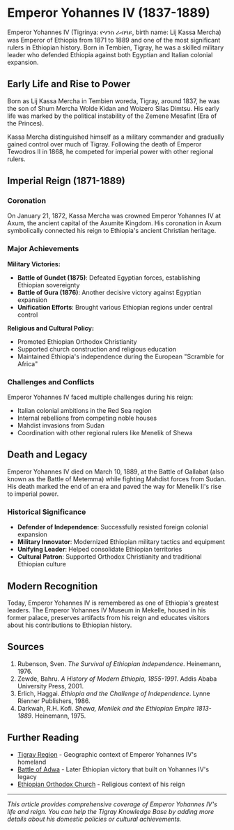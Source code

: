 # Emperor Yohannes IV (1837-1889)

Emperor Yohannes IV (Tigrinya: ዮሃንስ ራብዓይ, birth name: Lij Kassa Mercha) was Emperor of Ethiopia from 1871 to 1889 and one of the most significant rulers in Ethiopian history. Born in Tembien, Tigray, he was a skilled military leader who defended Ethiopia against both Egyptian and Italian colonial expansion.

## Early Life and Rise to Power

Born as Lij Kassa Mercha in Tembien woreda, Tigray, around 1837, he was the son of Shum Mercha Wolde Kidan and Woizero Silas Dimtsu. His early life was marked by the political instability of the Zemene Mesafint (Era of the Princes).

Kassa Mercha distinguished himself as a military commander and gradually gained control over much of Tigray. Following the death of Emperor Tewodros II in 1868, he competed for imperial power with other regional rulers.

## Imperial Reign (1871-1889)

### Coronation

On January 21, 1872, Kassa Mercha was crowned Emperor Yohannes IV at Axum, the ancient capital of the Axumite Kingdom. His coronation in Axum symbolically connected his reign to Ethiopia's ancient Christian heritage.

### Major Achievements

**Military Victories:**

- **Battle of Gundet (1875)**: Defeated Egyptian forces, establishing Ethiopian sovereignty
- **Battle of Gura (1876)**: Another decisive victory against Egyptian expansion
- **Unification Efforts**: Brought various Ethiopian regions under central control

**Religious and Cultural Policy:**

- Promoted Ethiopian Orthodox Christianity
- Supported church construction and religious education
- Maintained Ethiopia's independence during the European "Scramble for Africa"

### Challenges and Conflicts

Emperor Yohannes IV faced multiple challenges during his reign:

- Italian colonial ambitions in the Red Sea region
- Internal rebellions from competing noble houses
- Mahdist invasions from Sudan
- Coordination with other regional rulers like Menelik of Shewa

## Death and Legacy

Emperor Yohannes IV died on March 10, 1889, at the Battle of Gallabat (also known as the Battle of Metemma) while fighting Mahdist forces from Sudan. His death marked the end of an era and paved the way for Menelik II's rise to imperial power.

### Historical Significance

- **Defender of Independence**: Successfully resisted foreign colonial expansion
- **Military Innovator**: Modernized Ethiopian military tactics and equipment
- **Unifying Leader**: Helped consolidate Ethiopian territories
- **Cultural Patron**: Supported Orthodox Christianity and traditional Ethiopian culture

## Modern Recognition

Today, Emperor Yohannes IV is remembered as one of Ethiopia's greatest leaders. The Emperor Yohannes IV Museum in Mekelle, housed in his former palace, preserves artifacts from his reign and educates visitors about his contributions to Ethiopian history.

## Sources

1. Rubenson, Sven. *The Survival of Ethiopian Independence*. Heinemann, 1976.
2. Zewde, Bahru. *A History of Modern Ethiopia, 1855-1991*. Addis Ababa University Press, 2001.
3. Erlich, Haggai. *Ethiopia and the Challenge of Independence*. Lynne Rienner Publishers, 1986.
4. Darkwah, R.H. Kofi. *Shewa, Menilek and the Ethiopian Empire 1813-1889*. Heinemann, 1975.

## Further Reading

- [Tigray Region](01-geography.md) - Geographic context of Emperor Yohannes IV's homeland
- [Battle of Adwa](history/adwa.md) - Later Ethiopian victory that built on Yohannes IV's legacy
- [Ethiopian Orthodox Church](culture/religion.md) - Religious context of his reign

---

*This article provides comprehensive coverage of Emperor Yohannes IV's life and reign. You can help the Tigray Knowledge Base by adding more details about his domestic policies or cultural achievements.*
